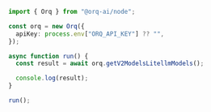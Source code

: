 <!-- Start SDK Example Usage [usage] -->
```typescript
import { Orq } from "@orq-ai/node";

const orq = new Orq({
  apiKey: process.env["ORQ_API_KEY"] ?? "",
});

async function run() {
  const result = await orq.getV2ModelsLitellmModels();

  console.log(result);
}

run();

```
<!-- End SDK Example Usage [usage] -->